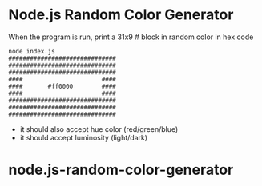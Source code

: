 # Node.js Random Color Generator

When the program is run, print a 31x9 # block
in random color in hex code

```
node index.js
##############################
##############################
##############################
####                      ####
####       #ff0000        ####
####                      ####
##############################
##############################
##############################

```

- it should also accept hue color (red/green/blue)
- it should accept luminosity (light/dark)
# node.js-random-color-generator
